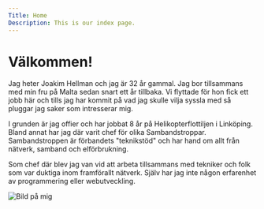 ```yaml
---
Title: Home
Description: This is our index page.
---
```


Välkommen!
==========================

Jag heter Joakim Hellman och jag är 32 år gammal. Jag bor tillsammans med min fru på Malta sedan snart ett år tillbaka. Vi flyttade för hon fick ett jobb här och tills jag har kommit på vad jag skulle vilja syssla med så pluggar jag saker som intresserar mig.

 I grunden är jag offier och har jobbat 8 år på Helikopterflottiljen i Linköping. Bland annat har jag där varit chef för olika Sambandstroppar. Sambandstroppen är förbandets "teknikstöd" och har hand om allt från nätverk, samband och elförbrukning.
 
  Som chef där blev jag van vid att arbeta tillsammans med tekniker och folk som var duktiga inom framförallt nätverk. Själv har jag inte någon erfarenhet av programmering eller webutveckling.

![Bild på mig](%assets_url%/img/jag_liten.jpg "Bild på mig")